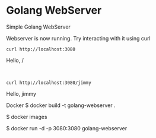 # Golang WebServer
Simple Golang WebServer

Webserver is now running. Try interacting with it using curl

```console
curl http://localhost:3080
```
Hello, /

&nbsp;

```console
curl http://localhost:3080/jimmy
```
Hello, jimmy

Docker
$ docker build -t golang-webserver .

$ docker images

$ docker run -d -p 3080:3080 golang-webserver
